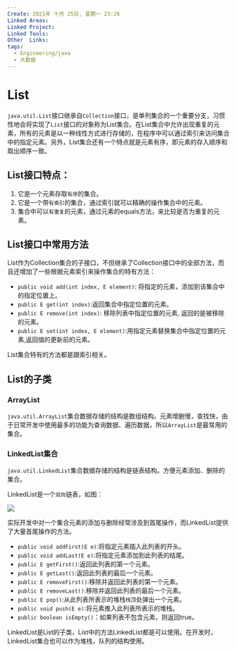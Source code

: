 ```yaml
---
Create: 2021年 十月 25日, 星期一 23:26
Linked Areas: 
Linked Project:
Linked Tools: 
Other  Links: 
tags: 
  - Engineering/java
  - 大数据
---
```


# List 

`java.util.List`接口继承自`Collection`接口，是单列集合的一个重要分支，习惯性地会将实现了`List`接口的对象称为List集合。在List集合中允许出现重复的元素，所有的元素是以一种线性方式进行存储的，在程序中可以通过索引来访问集合中的指定元素。另外，List集合还有一个特点就是元素有序，即元素的存入顺序和取出顺序一致。

## List接口特点：

1. 它是一个元素存取`有序`的集合。
2. 它是一个带`有索引`的集合，通过索引就可以精确的操作集合中的元素。
3. 集合中可以`有重复`的元素，通过元素的equals方法，来比较是否为重复的元素。

## List接口中常用方法

List作为Collection集合的子接口，不但继承了Collection接口中的全部方法，而且还增加了一些根据元素索引来操作集合的特有方法：

- `public void add(int index, E element)`: 将指定的元素，添加到该集合中的指定位置上。
- `public E get(int index)`:返回集合中指定位置的元素。
- `public E remove(int index)`: 移除列表中指定位置的元素, 返回的是被移除的元素。
- `public E set(int index, E element)`:用指定元素替换集合中指定位置的元素,返回值的更新前的元素。

List集合特有的方法都是跟索引相关。

## List的子类

### ArrayList

`java.util.ArrayList`集合数据存储的结构是数组结构。元素增删慢，查找快，由于日常开发中使用最多的功能为查询数据、遍历数据，所以`ArrayList`是最常用的集合。

### LinkedList集合

`java.util.LinkedList`集合数据存储的结构是链表结构。方便元素添加、删除的集合。

LinkedList是一个`双向`链表，如图：

![](https://images-1257755739.cos.ap-guangzhou.myqcloud.com/hexo/posts/java-collections/%E5%8F%8C%E5%90%91%E9%93%BE%E8%A1%A8.png)

实际开发中对一个集合元素的添加与删除经常涉及到首尾操作，而LinkedList提供了大量首尾操作的方法。

* `public void addFirst(E e)`:将指定元素插入此列表的开头。
* `public void addLast(E e)`:将指定元素添加到此列表的结尾。
* `public E getFirst()`:返回此列表的第一个元素。
* `public E getLast()`:返回此列表的最后一个元素。
* `public E removeFirst()`:移除并返回此列表的第一个元素。
* `public E removeLast()`:移除并返回此列表的最后一个元素。
* `public E pop()`:从此列表所表示的堆栈`栈顶`处弹出一个元素。
* `public void push(E e)`:将元素推入此列表所表示的堆栈。
* `public boolean isEmpty()`：如果列表不包含元素，则返回true。

LinkedList是List的子类，List中的方法LinkedList都是可以使用。在开发时，LinkedList集合也可以作为堆栈，队列的结构使用。

